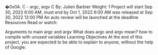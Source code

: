�0x0A. C - argc, argv C By: Julien Barbier Weight: 1 Project will start Sep 30, 2022 6:00 AM, must end by Oct 1, 2022 6:00 AM was released at Sep 30, 2022 12:00 PM An auto review will be launched at the deadline Resources Read or watch:

Arguments to main argc and argv What does argc and argv mean? how to compile with unused variables Learning Objectives At the end of this project, you are expected to be able to explain to anyone, without the help of Google:
